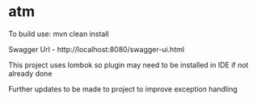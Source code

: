 # atm

To build use: mvn clean install

Swagger Url - http://localhost:8080/swagger-ui.html

This project uses lombok so plugin may need to be installed in IDE if not already done

Further updates to be made to project to improve exception handling
